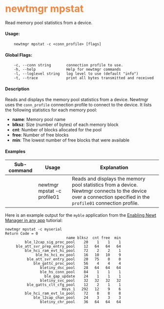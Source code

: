 ## <font color="#F2853F" style="font-size:24pt">newtmgr mpstat </font>
Read memory pool statistics from a device.

#### Usage:

```no-highlight
    newtmgr mpstat -c <conn_profile> [flags] 
```

#### Global Flags:

```no-highlight
    -c, --conn string       connection profile to use.
    -h, --help              Help for newtmgr commands
    -l, --loglevel string   log level to use (default "info")
    -t, --trace             print all bytes transmitted and received
```

#### Description
Reads and displays the memory pool statistics from a device.  Newtmgr uses the `conn_profile` connection profile to connect to the device.  It lists the following statistics for each memory pool: 

* **name**: Memory pool name
* **blksz**:  Size (number of bytes) of each memory block 
* **cnt**: Number of blocks allocated for the pool
* **free**: Number of free blocks 
* **min**: The lowest number of free blocks that were available


#### Examples

Sub-command  | Usage                  | Explanation
-------------| -----------------------|-----------------
             | newtmgr mpstat -c profile01 | Reads and displays the memory pool statistics from a device.  Newtmgr connects to the device over a connection specified in the `profile01` connection profile.

Here is an example output for the `myble` application from the [Enabling Newt Manager in any app](/os/tutorials/add_newtmgr.md) tutiorial:

```no-highlight
newtmgr mpstat -c myserial 
Return Code = 0
                            name blksz  cnt free  min
         ble_l2cap_sig_proc_pool    20    1    1    1
     ble_att_svr_prep_entry_pool    12   64   64   64
         ble_hci_ram_evt_hi_pool    72    2    2    1
              ble_hs_hci_ev_pool    16   10   10    9
          ble_att_svr_entry_pool    20   75    0    0
             ble_gattc_proc_pool    56    4    4    4
                bletiny_dsc_pool    28   64   64   64
                ble_hs_conn_pool    84    1    1    1
                  ble_gap_update    24    1    1    1
                bletiny_svc_pool    32   32   32   32
          ble_gatts_clt_cfg_pool    12    2    1    1
                          msys_1   292   12    9    6
         ble_hci_ram_evt_lo_pool    72    8    8    8
             ble_l2cap_chan_pool    24    3    3    3
                bletiny_chr_pool    36   64   64   64
```
